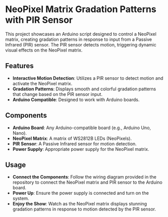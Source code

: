 # NeoPixel Matrix Gradation Patterns with PIR Sensor

This project showcases an Arduino script designed to control a NeoPixel matrix, creating gradation patterns in response to input from a Passive Infrared (PIR) sensor. The PIR sensor detects motion, triggering dynamic visual effects on the NeoPixel matrix.

## Features
- **Interactive Motion Detection**: Utilizes a PIR sensor to detect motion and activate the NeoPixel matrix.
- **Gradation Patterns**: Displays smooth and colorful gradation patterns that change based on the PIR sensor input.
- **Arduino Compatible**: Designed to work with Arduino boards.

## Components
- **Arduino Board**: Any Arduino-compatible board (e.g., Arduino Uno, Nano).
- **NeoPixel Matrix**: A matrix of WS2812B LEDs (NeoPixels).
- **PIR Sensor**: A Passive Infrared sensor for motion detection.
- **Power Supply**: Appropriate power supply for the NeoPixel matrix.

## Usage
- **Connect the Components**: Follow the wiring diagram provided in the repository to connect the NeoPixel matrix and PIR sensor to the Arduino board.
- **Power Up**: Ensure the power supply is connected and turn on the system.
- **Enjoy the Show**: Watch as the NeoPixel matrix displays stunning gradation patterns in response to motion detected by the PIR sensor.

